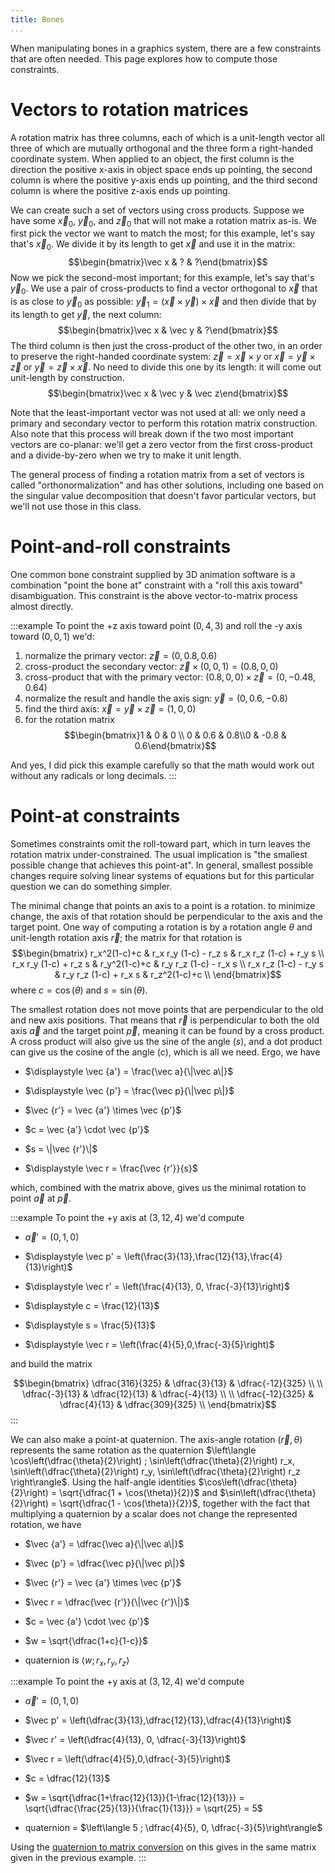 ```yaml
---
title: Bones
...
```


When manipulating bones in a graphics system, there are a few constraints that are often needed. This page explores how to compute those constraints.


# Vectors to rotation matrices

A rotation matrix has three columns,
each of which is a unit-length vector
all three of which are mutually orthogonal
and the three form a right-handed coordinate system.
When applied to an object, the first column is the direction the positive x-axis in object space ends up pointing,
the second column is where the positive y-axis ends up pointing,
and the third second column is where the positive z-axis ends up pointing.

We can create such a set of vectors using cross products.
Suppose we have some $\vec x_0$, $\vec y_0$, and $\vec z_0$ that will not make a rotation matrix as-is.
We first pick the vector we want to match the most; for this example, let's say that's $\vec x_0$.
We divide it by its length to get $\vec x$ and use it in the matrix:
$$\begin{bmatrix}\vec x & ? & ?\end{bmatrix}$$
Now we pick the second-most important; for this example, let's say that's $\vec y_0$.
We use a pair of cross-products to find a vector orthogonal to $\vec x$ that is as close to $\vec y_0$ as possible:
$\vec y_1 = (\vec x \times \vec y) \times \vec x$
and then divide that by its length to get $\vec y$, the next column:
$$\begin{bmatrix}\vec x & \vec y & ?\end{bmatrix}$$
The third column is then just the cross-product of the other two, in an order to preserve the right-handed coordinate system: $\vec z = \vec x \times y$ or $\vec x = \vec y \times \vec z$ or $\vec y = \vec z \times \vec x$.
No need to divide this one by its length: it will come out unit-length by construction.
$$\begin{bmatrix}\vec x & \vec y & \vec z\end{bmatrix}$$

Note that the least-important vector was not used at all: we only need a primary and secondary vector to perform this rotation matrix construction.
Also note that this process will break down if the two most important vectors are co-planar: we'll get a zero vector from the first cross-product and a divide-by-zero when we try to make it unit length.

The general process of finding a rotation matrix from a set of vectors is called "orthonormalization"
and has other solutions, including one based on the singular value decomposition that doesn't favor particular vectors,
but we'll not use those in this class.

# Point-and-roll constraints

One common bone constraint supplied by 3D animation software is a combination "point the bone at" constraint with a "roll this axis toward" disambiguation.
This constraint is the above vector-to-matrix process almost directly.

:::example
To point the +z axis toward point $(0,4,3)$ and roll the -y axis toward $(0,0,1)$ we'd:

1. normalize the primary vector: $\vec z = (0, 0.8, 0.6)$
1. cross-product the secondary vector: $\vec z \times (0,0,1) = (0.8,0,0)$
1. cross-product that with the primary vector: $(0.8,0,0) \times \vec z = (0,-0.48,0.64)$
1. normalize the result and handle the axis sign: $\vec y = (0, 0.6, -0.8)$
1. find the third axis: $\vec x = \vec y \times \vec z = (1,0,0)$
1. for the rotation matrix $$\begin{bmatrix}1 & 0 & 0 \\ 0 & 0.6 & 0.8\\0 & -0.8 & 0.6\end{bmatrix}$$

And yes, I did pick this example carefully so that the math would work out without any radicals or long decimals.
:::

# Point-at constraints

Sometimes constraints omit the roll-toward part, which in turn leaves the rotation matrix under-constrained.
The usual implication is "the smallest possible change that achieves this point-at".
In general, smallest possible changes require solving linear systems of equations
but for this particular question we can do something simpler.

The minimal change that points an axis to a point is a rotation.
to minimize change, the axis of that rotation should be perpendicular to the axis and the target point.
One way of computing a rotation is by a rotation angle $\theta$ and unit-length rotation axis $\vec r$;
the matrix for that rotation is
$$\begin{bmatrix}
r_x^2(1-c)+c & r_x r_y (1-c) - r_z s & r_x r_z (1-c) + r_y s  \\
r_x r_y (1-c) + r_z s & r_y^2(1-c)+c  & r_y r_z (1-c) - r_x s  \\
r_x r_z (1-c) - r_y s & r_y r_z (1-c) + r_x s & r_z^2(1-c)+c \\
\end{bmatrix}$$
where $c = \cos(\theta)$ and $s = \sin(\theta)$.

The smallest rotation does not move points that are perpendicular to the old and new axis positions.
That means that $\vec r$ is perpendicular to both the old axis $\vec a$ and the target point $\vec p$,
meaning it can be found by a cross product.
A cross product will also give us the sine of the angle ($s$),
and a dot product can give us the cosine of the angle ($c$),
which is all we need.
Ergo, we have

- $\displaystyle \vec {a'} = \frac{\vec a}{\|\vec a\|}$

- $\displaystyle \vec {p'} = \frac{\vec p}{\|\vec p\|}$

- $\vec {r'} = \vec {a'} \times \vec {p'}$

- $c = \vec {a'} \cdot \vec {p'}$

- $s = \|\vec {r'}\|$

- $\displaystyle \vec r = \frac{\vec {r'}}{s}$

which, combined with the matrix above, gives us the minimal rotation to point $\vec a$ at $\vec p$.

:::example
To point the +y axis at $(3,12,4)$ we'd compute

- $\displaystyle \vec a' = (0,1,0)$

- $\displaystyle \vec p' = \left(\frac{3}{13},\frac{12}{13},\frac{4}{13}\right)$

- $\displaystyle \vec r' = \left(\frac{4}{13}, 0, \frac{-3}{13}\right)$

- $\displaystyle c = \frac{12}{13}$

- $\displaystyle s = \frac{5}{13}$

- $\displaystyle \vec r = \left(\frac{4}{5},0,\frac{-3}{5}\right)$

and build the matrix

$$\begin{bmatrix}
\dfrac{316}{325} & \dfrac{3}{13} & \dfrac{-12}{325} \\ \\
\dfrac{-3}{13} & \dfrac{12}{13}  & \dfrac{-4}{13} \\ \\ 
\dfrac{-12}{325} & \dfrac{4}{13} & \dfrac{309}{325} \\
\end{bmatrix}$$
:::

We can also make a point-at quaternion.
The axis-angle rotation $(\vec r, \theta)$ represents the same rotation as the quaternion
$\left\langle
\cos\left(\dfrac{\theta}{2}\right) ;
\sin\left(\dfrac{\theta}{2}\right) r_x,
\sin\left(\dfrac{\theta}{2}\right) r_y,
\sin\left(\dfrac{\theta}{2}\right) r_z
\right\rangle$.
Using the half-angle identities
$\cos\left(\dfrac{\theta}{2}\right) = \sqrt{\dfrac{1 + \cos(\theta)}{2}}$
and 
$\sin\left(\dfrac{\theta}{2}\right) = \sqrt{\dfrac{1 - \cos(\theta)}{2}}$,
together with the fact that multiplying a quaternion by a scalar does not change the represented rotation, we have

- $\vec {a'} = \dfrac{\vec a}{\|\vec a\|}$

- $\vec {p'} = \dfrac{\vec p}{\|\vec p\|}$

- $\vec {r'} = \vec {a'} \times \vec {p'}$

- $\vec r = \dfrac{\vec {r'}}{\|\vec {r'}\|}$

- $c = \vec {a'} \cdot \vec {p'}$

- $w = \sqrt{\dfrac{1+c}{1-c}}$

- quaternion is $\langle w ; r_x, r_y, r_z \rangle$


:::example
To point the +y axis at $(3,12,4)$ we'd compute

- $\vec a' = (0,1,0)$

- $\vec p' = \left(\dfrac{3}{13},\dfrac{12}{13},\dfrac{4}{13}\right)$

- $\vec r' = \left(\dfrac{4}{13}, 0, \dfrac{-3}{13}\right)$

- $\vec r = \left(\dfrac{4}{5},0,\dfrac{-3}{5}\right)$

- $c = \dfrac{12}{13}$

- $w = \sqrt{\dfrac{1+\frac{12}{13}}{1-\frac{12}{13}}}  = \sqrt{\dfrac{\frac{25}{13}}{\frac{1}{13}}} = \sqrt{25} = 5$

- quaternion = $\left\langle 5 ; \dfrac{4}{5}, 0, \dfrac{-3}{5}\right\rangle$

Using the [quaternion to matrix conversion](quaternions.html) on this gives in the same matrix given in the previous example.
:::
